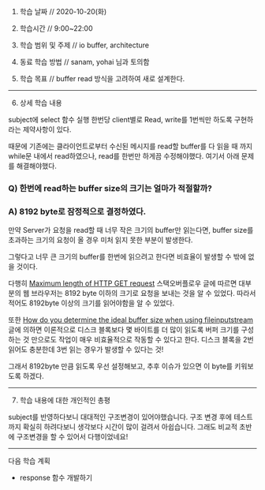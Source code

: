 1. 학습 날짜 // 2020-10-20(화)
2. 학습시간 // 9:00~22:00

3. 학습 범위 및 주제 // io buffer, architecture
4. 동료 학습 방법 // sanam, yohai 님과 토의함
5. 학습 목표 // buffer read 방식을 고려하여 새로 설계한다.

---

6. 상세 학습 내용

subject에 select 함수 실행 한번당 client별로 Read, write를 1번씩만 하도록 구현하라는 제약사항이 있다.

때문에 기존에는 클라이언트로부터 수신된 메시지를 read할 buffer를 다 읽을 때 까지 while문 내에서 read하였으나, read를 한번만 하게끔 수정해야했다. 여기서 아래 문제를 해결해야했다.

### Q) 한번에 read하는 buffer size의 크기는 얼마가 적절할까?

### A) 8192 byte로 잠정적으로 결정하였다.

만약 Server가 요청을 read할 때 너무 작은 크기의 buffer만 읽는다면, buffer size를 초과하는 크기의 요청이 올 경우 미처 읽지 못한 부분이 발생한다.

그렇다고 너무 큰 크기의 buffer를 한번에 읽으려고 한다면 비효율이 발생할 수 밖에 없을 것이다.

다행히 [Maximum length of HTTP GET request](https://stackoverflow.com/questions/2659952/maximum-length-of-http-get-request) 스택오버플로우 글에 따르면 대부분의 웹 브라우저는 8192 byte 이하의 크기로 요청을 보내는 것을 알 수 있었다. 따라서 적어도 8192byte 이상의 크기를 읽어야함을 알 수 있었다.

또한 [How do you determine the ideal buffer size when using fileinputstream](https://qastack.kr/programming/236861/how-do-you-determine-the-ideal-buffer-size-when-using-fileinputstream)글에 의하면 이론적으로 디스크 블록보다 몇 바이트를 더 많이 읽도록 버퍼 크기를 구성하는 것 만으로도 작업이 매우 비효율적으로 작동할 수 있다고 한다. 디스크 블록을 2번 읽어도 충분한데 3번 읽는 경우가 발생할 수 있다는 것!

그래서 8192byte 만큼 읽도록 우선 설정해보고, 추후 이슈가 있으면 이 byte를 키워보도록 하겠다.

---

7. 학습 내용에 대한 개인적인 총평

subject를 반영하다보니 대대적인 구조변경이 있어야했습니다. 구조 변경 후에 테스트까지 확실히 하려다보니 생각보다 시간이 많이 걸려서 아쉽습니다. 그래도 비교적 초반에 구조변경을 할 수 있어서 다행이었네요!

---

다음 학습 계획

- response 함수 개발하기